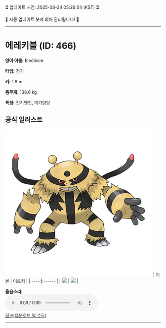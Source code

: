 
⏳ 업데이트 시간: 2025-08-24 05:29:04 (KST) ⏳

🤖 자동 업데이트 봇에 의해 관리됩니다! 🤖

---

# 에레키블 (ID: 466)
**영어 이름:** Electivire

**타입:** 전기

**키:** 1.8 m

**몸무게:** 138.6 kg

**특성:** 전기엔진, 의기양양

## 공식 일러스트
![](https://raw.githubusercontent.com/PokeAPI/sprites/master/sprites/pokemon/other/official-artwork/466.png)
| 기본 | 이로치 |
|:----:|:------:|
| <img src="http://play.pokemonshowdown.com/sprites/ani/electivire.gif" width="200"> | <img src="http://play.pokemonshowdown.com/sprites/ani-shiny/electivire.gif" width="200"> |

**울음소리:**<br><audio controls src="https://raw.githubusercontent.com/PokeAPI/cries/main/cries/pokemon/latest/466.ogg"></audio><br> [링크(다운로드 될 수도)](https://raw.githubusercontent.com/PokeAPI/cries/main/cries/pokemon/latest/466.ogg)


---
